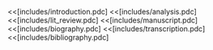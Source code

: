 <<[includes/introduction.pdc]
<<[includes/analysis.pdc]
<<[includes/lit_review.pdc]
<<[includes/manuscript.pdc]
<<[includes/biography.pdc]
<<[includes/transcription.pdc]
<<[includes/bibliography.pdc]
